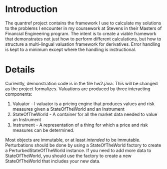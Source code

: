 # Introduction #

The quantref project contains the framework I use to calculate my solutions to the problems I encounter in my coursework at Stevens in their Masters of Financial Engineering program. The intent is to create a viable framework that demonstrates not just how to perform different calculations, but how to structure a multi-lingual valuation framework for derivatives. Error handling is kept to a minimum except where the handling is instructional.


# Details #

Currently, demonstration code is in the file hw2.java. This will be changed as the project formalizes. Valuations are produced by three interacting components:

  1. Valuator - I valuator is a pricing engine that produces values and risk measures given a StateOfTheWorld and an Instrument
  1. StateOfTheWorld - A container for all the market data needed to value an Instrument
  1. Instrument - A representation of a thing for which a price and risk measures can be determined.

Most objects are immutable, or at least _intended_ to be immutable. Perturbations should be done by using a StateOfTheWorld factory to create a PerturbedStateOfTheWorld instance. If you need to add more data to StateOfTheWorld, you should use the factory to create a new StateOfTheWorld that includes your new data.